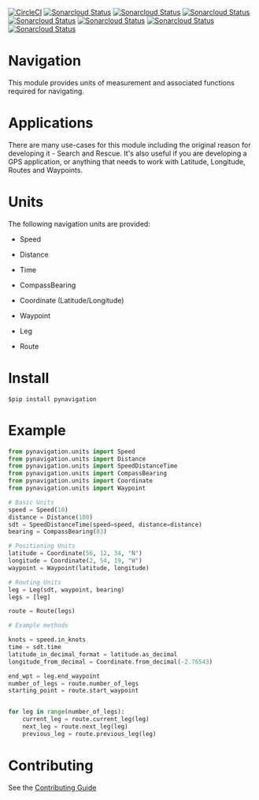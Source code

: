 [![CircleCI](https://circleci.com/gh/ngfgrant/navigation/tree/master.svg?style=svg&circle-token=6bba4588eeb6ed5ebff6839646ce62293a1001d8)](https://circleci.com/gh/ngfgrant/navigation/tree/master) [![Sonarcloud Status](https://sonarcloud.io/api/project_badges/measure?project=ngfgrant_navigation&metric=coverage)](https://sonarcloud.io/api/project_badges/measure?project=ngfgrant_navigation&metric=coverage) [![Sonarcloud
Status](https://sonarcloud.io/api/project_badges/measure?project=ngfgrant_navigation&metric=ncloc)](https://sonarcloud.io/api/project_badges/measure?project=ngfgrant_navigation&metric=ncloc) [![Sonarcloud Status](https://sonarcloud.io/api/project_badges/measure?project=ngfgrant_navigation&metric=sqale_rating)](https://sonarcloud.io/api/project_badges/measure?project=ngfgrant_navigation&metric=sqale_rating)
[![Sonarcloud
Status](https://sonarcloud.io/api/project_badges/measure?project=ngfgrant_navigation&metric=reliability_rating)](https://sonarcloud.io/api/project_badges/measure?project=ngfgrant_navigation&metric=reliability_rating)
[![Sonarcloud
Status](https://sonarcloud.io/api/project_badges/measure?project=ngfgrant_navigation&metric=security_rating)](https://sonarcloud.io/api/project_badges/measure?project=ngfgrant_navigation&metric=security_rating)
[![Sonarcloud
Status](https://sonarcloud.io/api/project_badges/measure?project=ngfgrant_navigation&metric=sqale_index)](https://sonarcloud.io/api/project_badges/measure?project=ngfgrant_navigation&metric=sqale_index)
[![Sonarcloud
Status](https://sonarcloud.io/api/project_badges/measure?project=ngfgrant_navigation&metric=vulnerabilities)](https://sonarcloud.io/api/project_badges/measure?project=ngfgrant_navigation&metric=vulnerabilities)

# Navigation

This module provides units of measurement and associated functions required for
navigating.

# Applications

There are many use-cases for this module including the original reason for
developing it - Search and Rescue. It's also useful if you are developing a GPS
application, or anything that needs to work with Latitude, Longitude, Routes
and Waypoints.

# Units

The following navigation units are provided:

- Speed

- Distance

- Time

- CompassBearing

- Coordinate (Latitude/Longitude)

- Waypoint

- Leg

- Route

# Install

```shell
$pip install pynavigation
```

# Example

```python
from pynavigation.units import Speed
from pynavigation.units import Distance
from pynavigation.units import SpeedDistanceTime
from pynavigation.units import CompassBearing
from pynavigation.units import Coordinate
from pynavigation.units import Waypoint

# Basic Units
speed = Speed(10)
distance = Distance(100)
sdt = SpeedDistanceTime(speed=speed, distance=distance)
bearing = CompassBearing(83)

# Positioning Units
latitude = Coordinate(56, 12, 34, "N")
longitude = Coordinate(2, 54, 19, "W")
waypoint = Waypoint(latitude, longitude)

# Routing Units
leg = Leg(sdt, waypoint, bearing)
legs = [leg]

route = Route(legs)

# Example methods

knots = speed.in_knots
time = sdt.time
latitude_in_decimal_format = latitude.as_decimal
longitude_from_decimal = Coordinate.from_decimal(-2.76543)

end_wpt = leg.end_waypoint
number_of_legs = route.number_of_legs
starting_point = route.start_waypoint


for leg in range(number_of_legs):
    current_leg = route.current_leg(leg)
    next_leg = route.next_leg(leg)
    previous_leg = route.previous_leg(leg)
```

# Contributing

See the [Contributing Guide](CONTRIBUTING.md)
